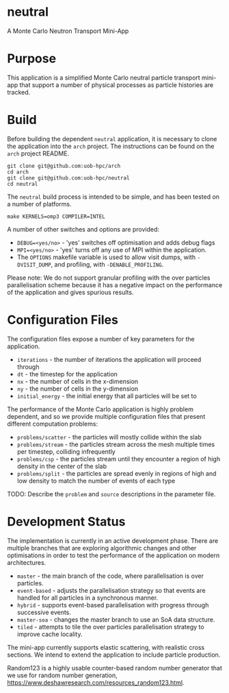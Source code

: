 # neutral
A Monte Carlo Neutron Transport Mini-App

# Purpose

This application is a simplified Monte Carlo neutral particle transport mini-app that support a number of physical processes as particle histories are tracked.

# Build

Before building the dependent `neutral` application, it is necessary to clone the application into the `arch` project. The instructions can be found on the `arch` project README.

```
git clone git@github.com:uob-hpc/arch
cd arch
git clone git@github.com:uob-hpc/neutral
cd neutral
```

The `neutral` build process is intended to be simple, and has been tested on a number of platforms.

```
make KERNELS=omp3 COMPILER=INTEL
```

A number of other switches and options are provided:

- `DEBUG=<yes/no>` - 'yes' switches off optimisation and adds debug flags
- `MPI=<yes/no>` - 'yes' turns off any use of MPI within the application.
- The `OPTIONS` makefile variable is used to allow visit dumps, with `-DVISIT_DUMP`, and profiling, with `-DENABLE_PROFILING`.

Please note: We do not support granular profiling with the over particles parallelisation scheme because it has a negative impact on the performance of the application and gives spurious results.

# Configuration Files

The configuration files expose a number of key parameters for the application.

- `iterations` - the number of iterations the application will proceed through
- `dt` - the timestep for the application
- `nx` - the number of cells in the x-dimension
- `ny` - the number of cells in the y-dimension
- `initial_energy` - the initial energy that all particles will be set to

The performance of the Monte Carlo application is highly problem dependent, and so we provide multiple configuration files that present different computation problems:

- `problems/scatter` - the particles will mostly collide within the slab
- `problems/stream` - the particles stream across the mesh multiple times per timestep, colliding infrequently
- `problems/csp` - the particles stream until they encounter a region of high density in the center of the slab
- `problems/split` - the particles are spread evenly in regions of high and low density to match the number of events of each type

TODO: Describe the `problem` and `source` descriptions in the parameter file.

# Development Status

The implementation is currently in an active development phase. There are multiple branches that are exploring algorithmic changes and other optimisations in order to test the performance of the application on modern architectures.

- `master` - the main branch of the code, where parallelisation is over particles.
- `event-based` - adjusts the parallelisation strategy so that events are handled for all particles in a synchronous manner.
- `hybrid` - supports event-based parallelisation with progress through successive events.
- `master-soa` - changes the master branch to use an SoA data structure.
- `tiled` - attempts to tile the over particles parallelisation strategy to improve cache locality.

The mini-app currently supports elastic scattering, with realistic cross sections. We intend to extend the application to include particle production.

Random123 is a highly usable counter-based random number generator that we use for random number generation, https://www.deshawresearch.com/resources_random123.html.

